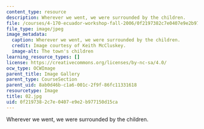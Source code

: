 ```yaml
---
content_type: resource
description: Wherever we went, we were surrounded by the children.
file: /courses/4-170-ecuador-workshop-fall-2006/0f2197382c7e0407e9e2b977150d15ca_02.jpg
file_type: image/jpeg
image_metadata:
  caption: Wherever we went, we were surrounded by the children.
  credit: Image courtesy of Keith McCluskey.
  image-alt: The town's children
learning_resource_types: []
license: https://creativecommons.org/licenses/by-nc-sa/4.0/
ocw_type: OCWImage
parent_title: Image Gallery
parent_type: CourseSection
parent_uid: 8ab0d46b-c1a6-001c-2f9f-86fc11331618
resourcetype: Image
title: 02.jpg
uid: 0f219738-2c7e-0407-e9e2-b977150d15ca
---
```

Wherever we went, we were surrounded by the children.